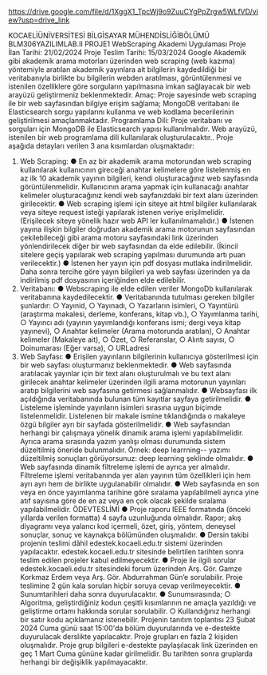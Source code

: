https://drive.google.com/file/d/1XggX1_TpcWj9o9ZuuCYgPpZrgw5WLfVD/view?usp=drive_link


KOCAELİÜNİVERSİTESİ
 BİLGİSAYAR MÜHENDİSLİĞİBÖLÜMÜ
 BLM306YAZILIMLAB.II
 PROJE1
 WebScraping Akademi Uygulaması
 Proje İlan Tarihi: 21/02/2024
 Proje Teslim Tarihi: 15/03/2024
 Google Akademik gibi akademik arama motorları üzerinden web scraping (web kazıma)
 yöntemiyle aratılan akademik yayınlara ait bilgilerin kaydedildiği bir veritabanıyla birlikte bu
 bilgilerin webden aratılması, görüntülenmesi ve istenilen özelliklere göre sorguların
 yapılmasına imkan sağlayacak bir web arayüzü geliştirmeniz beklenmektedir.
 Amaç: Proje sayesinde web scraping ile bir web sayfasından bilgiye erişim sağlama;
 MongoDB veritabanı ile Elasticsearch sorgu yapılarını kullanma ve web kodlama
 becerilerinin geliştirilmesi amaçlanmaktadır.
 Programlama Dili: Proje veritabanı ve sorguları için MongoDB ile Elasticsearch yapısı
 kullanılmalıdır. Web arayüzü, istenilen bir web programlama dili kullanılarak
 oluşturulacaktır..
 Proje aşağıda detayları verilen 3 ana kısımlardan oluşmaktadır:
 1. Web Scraping:
 ● En az bir akademik arama motorundan web scraping kullanılarak kullanıcının gireceği
 anahtar kelimelere göre listelenmiş en az ilk 10 akademik yayının bilgileri, kendi
 oluşturacağınız web sayfasında görüntülenmelidir. Kullanıcının arama yapmak için
 kullanacağı anahtar kelimeler oluşturacağınız kendi web sayfanızdaki bir text alanı
 üzerinden girilecektir.
 ● Web scraping işlemi için siteye ait html bilgiler kullanılarak veya siteye request isteği
 yapılarak istenen veriye erişilmelidir. (Erişilecek siteye yönelik hazır web API ler
 kullanılmamalıdır.)
 ● İstenen yayına ilişkin bilgiler doğrudan akademik arama motorunun sayfasından
 çekilebileceği gibi arama motoru sayfasındaki link üzerinden yönlendirilecek diğer bir
 web sayfasından da elde edilebilir. (İkincil sitelere geçiş yapılarak web scraping yapılması
 durumunda artı puan verilecektir.)
 ● İstenen her yayın için pdf dosyası mutlaka indirilmelidir. Daha sonra tercihe göre yayın
 bilgileri ya web sayfası üzerinden ya da indirilmiş pdf dosyasının içeriğinden elde
 edilebilir.
2. Veritabanı:
 ● Webscraping ile elde edilen veriler MongoDb kullanılarak veritabanına kaydedilecektir.
 ● Veritabanında tutulması gereken bilgiler şunlardır:
 ○ Yayınid,
 ○ Yayınadı,
 ○ Yazarların isimleri,
 ○ Yayıntürü (araştırma makalesi, derleme, konferans, kitap vb.),
 ○ Yayımlanma tarihi,
 ○ Yayıncı adı (yayının yayımlandığı konferans ismi; dergi veya kitap yayınevi),
 ○ Anahtar kelimeler (Arama motorunda aratılan),
 ○ Anahtar kelimeler (Makaleye ait),
 ○ Özet,
 ○ Referanslar,
 ○ Alıntı sayısı,
 ○ Doinumarası (Eğer varsa),
 ○ URLadresi
 3. Web Sayfası:
 ● Erişilen yayınların bilgilerinin kullanıcıya gösterilmesi için bir web sayfası oluşturmanız
 beklenmektedir.
 ● Web sayfasında aratılacak yayınlar için bir text alanı oluşturulmalı ve bu text alanı
 girilecek anahtar kelimeler üzerinden ilgili arama motorunun yayınları aratıp bilgilerini
 web sayfasına getirmesi sağlanmalıdır.
 ● Websayfası ilk açıldığında veritabanında bulunan tüm kayıtlar sayfaya getirilmelidir.
 ● Listeleme işleminde yayınların isimleri sırasına uygun biçimde listelenmelidir. Listelenen
 bir makale ismine tıklandığında o makaleye özgü bilgiler ayrı bir sayfada gösterilmelidir.
 ● Web sayfasından herhangi bir çalışmaya yönelik dinamik arama işlemi yapılabilmelidir.
 Ayrıca arama sırasında yazım yanlışı olması durumunda sistem düzeltilmiş öneride
 bulunmalıdır. Örnek: deep learrning-- yazımı düzeltilmiş sonuçları görüyorsunuz: deep
 learning şeklinde olmalıdır.
 ● Web sayfasında dinamik filtreleme işlemi de ayrıca yer almalıdır. Filtreleme işlemi
 veritabanında yer alan yayının tüm özellikleri için hem ayrı ayrı hem de birlikte
 uygulanabilir olmalıdır.
 ● Web sayfasında en son veya en önce yayımlanma tarihine göre sıralama yapılabilmeli
 ayrıca yine atıf sayısına göre de en az veya en çok olacak şekilde sıralama
 yapılabilmelidir.
ÖDEVTESLİMİ
 ● Proje raporu IEEE formatında (önceki yıllarda verilen formatta) 4 sayfa uzunluğunda
 olmalıdır. Rapor; akış diyagramı veya yalancı kod içermeli, özet, giriş, yöntem,
 deneysel sonuçlar, sonuç ve kaynakça bölümünden oluşmalıdır.
 ● Dersin takibi projenin teslimi dâhil edestek.kocaeli.edu.tr sistemi üzerinden
 yapılacaktır. edestek.kocaeli.edu.tr sitesinde belirtilen tarihten sonra teslim edilen
 projeler kabul edilmeyecektir.
 ● Proje ile ilgili sorular edestek.kocaeli.edu.tr sitesindeki forum üzerinden Arş. Gör.
 Gamze Korkmaz Erdem veya Arş. Gör. Abdurrahman Gün’e sorulabilir. Proje
 teslimine 2 gün kala sorulan hiçbir soruya cevap verilmeyecektir.
 ● Sunumtarihleri daha sonra duyurulacaktır.
 ● Sunumsırasında;
 ○ Algoritma, geliştirdiğiniz kodun çeşitli kısımlarının ne amaçla yazıldığı ve
 geliştirme ortamı hakkında sorular sorulabilir.
 ○ Kullandığınız herhangi bir satır kodu açıklamanız istenebilir.
 Projenin tanıtım toplantısı 23 Şubat 2024 Cuma günü saat 15:00'da bölüm
 duyurularında ve e-destekte duyurulacak derslikte yapılacaktır.
 Proje grupları en fazla 2 kişiden oluşmalıdır. Proje grup bilgileri e-destekte paylaşılacak
 link üzerinden en geç 1 Mart Cuma gününe kadar girilmelidir. Bu tarihten sonra
 gruplarda herhangi bir değişiklik yapılmayacaktır.
